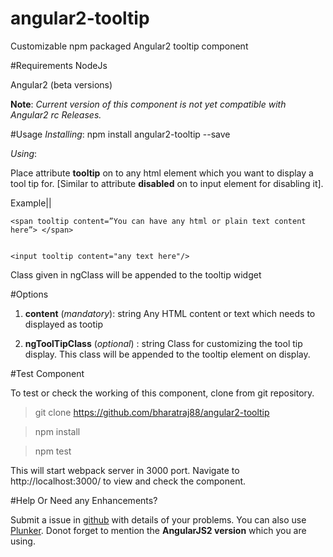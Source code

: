 # angular2-tooltip
Customizable npm packaged Angular2 tooltip component

#Requirements
NodeJs

Angular2 (beta versions)

**Note**: *Current version of this component is not yet compatible with Angular2 rc Releases.*

#Usage
*Installing*:
npm install angular2-tooltip --save

*Using*:

Place attribute **tooltip** on to any html element which you want to display a tool tip for. [Similar to attribute **disabled** on to input element for disabling it].

Example||

    <span tooltip content=”You can have any html or plain text content here”> </span>


    <input tooltip content="any text here"/>

Class given in ngClass will be appended to the tooltip widget


#Options

 1. **content** (*mandatory*): string
	 Any HTML content or text which needs to displayed as tootip

 2. **ngToolTipClass** (*optional*) : string
	 Class for customizing the tool tip display. This class will be appended to the tooltip element on display.

#Test Component

To test or check the working of this component, clone from git repository.

> git clone https://github.com/bharatraj88/angular2-tooltip

> npm install

> npm test

This will start webpack server in 3000 port. Navigate to http://localhost:3000/ to view and check the component.


#Help Or Need any Enhancements?

Submit a issue in [github](https://github.com/bharatraj88/angular2-tooltip/issues/new) with details of your problems. You can also use [Plunker](https://plnkr.co/). Donot forget to mention the **AngularJS2 version** which you are using.





 
